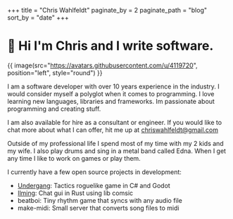 +++
title = "Chris Wahlfeldt"
paginate_by = 2
paginate_path = "blog"
sort_by = "date"
+++

# 👋 Hi I'm Chris and I write software.

{{ image(src="https://avatars.githubusercontent.com/u/4119720", position="left", style="round") }}

I am a software developer with over 10 years experience in the industry. I would consider myself a polyglot when it comes to programming. I love learning new languages, libraries and frameworks.
Im passionate about programming and creating stuff.

I am also available for hire as a consultant or engineer. If you would like to chat more about what I can offer, hit me up at [chriswahlfeldt@gmail.com](mailto:chriswahlfelt@gmail.com)

Outside of my professional life I spend most of my time with my 2 kids and my wife. I also play drums and sing in a metal band called Edna. When I get any time I like to work on games or play them.

I currently have a few open source projects in development:

- [Undergang](https://github.com/cwahlfeldt/Undergang): Tactics roguelike game in C# and Godot
- [llming](https://github.com/cwahlfeldt/llming): Chat gui in Rust using lib comsic
- beatboi: Tiny rhythm game that syncs with any audio file
- make-midi: Small server that converts song files to midi
